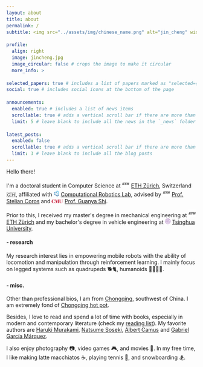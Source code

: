 ```yaml
---
layout: about
title: about
permalink: /
subtitle: <img src="../assets/img/chinese_name.png" alt="jin_cheng" width="80"/>

profile:
  align: right
  image: jincheng.jpg
  image_circular: false # crops the image to make it circular
  more_info: >

selected_papers: true # includes a list of papers marked as "selected={true}"
social: true # includes social icons at the bottom of the page

announcements:
  enabled: true # includes a list of news items
  scrollable: true # adds a vertical scroll bar if there are more than 3 news items
  limit: 5 # leave blank to include all the news in the `_news` folder

latest_posts:
  enabled: false
  scrollable: true # adds a vertical scroll bar if there are more than 3 new posts items
  limit: 3 # leave blank to include all the blog posts
---
```


Hello there!

I'm a doctoral student in Computer Science at <img src="../assets/img/eth_short.png" alt="eth" height="20"/> [ETH Zürich](https://ethz.ch/en.html), Switzerland 🇨🇭, affiliated with <img src="../assets/img/crl.png" alt="crl" width="15"/> [Computational Robotics Lab](http://crl.ethz.ch/), advised by <img src="../assets/img/eth_short.png" alt="eth" height="20"/> [Prof. Stelian Coros](http://crl.ethz.ch/people/coros/index.html) and <img src="../assets/img/cmu-lettermark-r.png" alt="cmu" height="10"/> [Prof. Guanya Shi](https://www.gshi.me/).

Prior to this, I received my master's degree in mechanical engineering at <img src="../assets/img/eth_short.png" alt="eth" height="20"/> [ETH Zürich](https://ethz.ch/en.html) and my bachelor's degree in vehicle engineering at <img src="../assets/img/thu_short.png" alt="eth" height="15"/> [Tsinghua University](https://www.tsinghua.edu.cn/en/).

#### - research

My research interest lies in empowering mobile robots with the ability of locomotion and manipulation through reinforcement learning. I mainly focus on legged systems such as quadrupeds 🐕🐈, humanoids 🏃🏻💃🏻.

#### - misc.

Other than professional bios, I am from [Chongqing](https://goo.gl/maps/dJPha9VP7CFDoNqg7), southwest of China.
I am extremely fond of [Chongqing hot pot](https://en.wikipedia.org/wiki/Chongqing_hot_pot).

Besides, I love to read and spend a lot of time with books, especially in modern and contemporary literature (check my [reading list](https://jin-cheng.me/reading/)).
My favorite authors are [Haruki Murakami](https://en.wikipedia.org/wiki/Haruki_Murakami), [Natsume Soseki](https://en.wikipedia.org/wiki/Natsume_S%C5%8Dseki), [Albert Camus](https://en.wikipedia.org/wiki/Albert_Camus) and [Gabriel García Márquez](https://en.wikipedia.org/wiki/Gabriel_Garc%C3%ADa_M%C3%A1rquez).

I also enjoy photography 📷, video games 🎮, and movies 🍿. In my free time, I like making latte macchiatos ☕️, playing tennis 🎾, and snowboarding 🏂.

